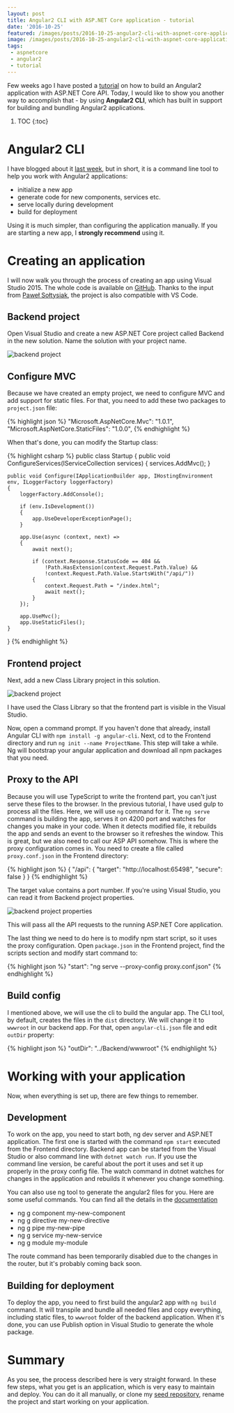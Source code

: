 ```yaml
---
layout: post
title: Angular2 CLI with ASP.NET Core application - tutorial
date: '2016-10-25'
featured: /images/posts/2016-10-25-angular2-cli-with-aspnet-core-application-tutorial/featured.jpg
image: /images/posts/2016-10-25-angular2-cli-with-aspnet-core-application-tutorial/featured.jpg
tags: 
 - aspnetcore
 - angular2
 - tutorial
---
```

Few weeks ago I have posted a [tutorial](/2016/09/08/aspnet-core-with-angular2-tutorial/) on how to build an Angular2 application with ASP.NET Core API. Today, I would like to show you another way to accomplish that - by using **Angular2 CLI**, which has built in support for building and bundling Angular2 applications. 

1. TOC
{:toc}


# Angular2 CLI 
I have blogged about it [last week](/2016/10/20/angular2-cli/), but in short, it is a command line tool to help you work with Angular2 applications:

* initialize a new app
* generate code for new components, services etc.
* serve locally during development
* build for deployment 

Using it is much simpler, than configuring the application manually. If you are starting a new app, I **strongly recommend** using it. 

# Creating an application
I will now walk you through the process of creating an app using Visual Studio 2015. The whole code is available on [GitHub](https://github.com/mdymel/AspNetCoreAngular2Cli). Thanks to the input from [Paweł Sołtysiak](https://github.com/soltys), the project is also compatible with VS Code. 

## Backend project
Open Visual Studio and create a new ASP.NET Core project called Backend in the new solution. Name the solution with your project name. 

![backend project](/images/posts/2016-10-25-angular2-cli-with-aspnet-core-application-tutorial/create-backend.png)

## Configure MVC
Because we have created an empty project, we need to configure MVC and add support for static files. For that, you need to add these two packages to `project.json` file: 

{% highlight json %}
"Microsoft.AspNetCore.Mvc": "1.0.1",
"Microsoft.AspNetCore.StaticFiles": "1.0.0",
{% endhighlight %} 

When that's done, you can modify the Startup class: 

{% highlight csharp %}
public class Startup
{
    public void ConfigureServices(IServiceCollection services)
    {
        services.AddMvc();
    }

    public void Configure(IApplicationBuilder app, IHostingEnvironment env, ILoggerFactory loggerFactory)
    {
        loggerFactory.AddConsole();

        if (env.IsDevelopment())
        {
            app.UseDeveloperExceptionPage();
        }

        app.Use(async (context, next) =>
        {
            await next();

            if (context.Response.StatusCode == 404 &&
                !Path.HasExtension(context.Request.Path.Value) &&
                !context.Request.Path.Value.StartsWith("/api/"))
            {
                context.Request.Path = "/index.html";
                await next();
            }
        });

        app.UseMvc();
        app.UseStaticFiles();
    }
}
{% endhighlight %} 

## Frontend project
Next, add a new Class Library project in this solution. 

![backend project](/images/posts/2016-10-25-angular2-cli-with-aspnet-core-application-tutorial/create-frontend.png)

I have used the Class Library so that the frontend part is visible in the Visual Studio. 

Now, open a command prompt. If you haven't done that already, install Angular CLI with `npm install -g angular-cli`. Next, cd to the Frontend directory and run `ng init --name ProjectName`. This step will take a while. Ng will bootstrap your angular application and download all npm packages that you need. 

## Proxy to the API
Because you will use TypeScript to write the frontend part, you can't just serve these files to the browser. In the previous tutorial, I have used gulp to process all the files. Here, we will use `ng` command for it. The `ng serve` command is building the app, serves it on 4200 port and watches for changes you make in your code. When it detects modified file, it rebuilds the app and sends an event to the browser so it refreshes the window. This is great, but we also need to call our ASP API somehow. This is where the proxy configuration comes in. You need to create a file called `proxy.conf.json` in the Frontend directory: 

{% highlight json %}
{
  "/api": {
    "target": "http://localhost:65498",
    "secure": false
  }
}
{% endhighlight %} 

The target value contains a port number. If you're using Visual Studio, you can read it from Backend project properties. 

![backend project properties](/images/posts/2016-10-25-angular2-cli-with-aspnet-core-application-tutorial/proxy-conf.png)

This will pass all the API requests to the running ASP.NET Core application. 

The last thing we need to do here is to modify npm start script, so it uses the proxy configuration. Open `package.json` in the Frontend project, find the scripts section and modify start command to:  

{% highlight json %}
"start": "ng serve --proxy-config proxy.conf.json"
{% endhighlight %} 

## Build config
I mentioned above, we will use the cli to build the angular app. The CLI tool, by default, creates the files in the `dist` directory. We will change it to `wwwroot` in our backend app. For that, open `angular-cli.json` file and edit `outDir` property: 

{% highlight json %}
"outDir": "../Backend/wwwroot"
{% endhighlight %} 

# Working with your application 
Now, when everything is set up, there are few things to remember. 

## Development 
To work on the app, you need to start both, ng dev server and ASP.NET application. The first one is started with the command `npm start` executed from the Frontend directory. Backend app can be started from the Visual Studio or also command line with `dotnet watch run`. If you use the command line version, be careful about the port it uses and set it up properly in the proxy config file. The watch command in dotnet watches for changes in the application and rebuilds it whenever you change something.

You can also use ng tool to generate the angular2 files for you. Here are some useful commands. You can find all the details in the [documentation](https://github.com/angular/angular-cli) 

* ng g component my-new-component
* ng g directive my-new-directive
* ng g pipe my-new-pipe
* ng g service my-new-service
* ng g module my-module

The route command has been temporarily disabled due to the changes in the router, but it's probably coming back soon. 

## Building for deployment
To deploy the app, you need to first build the angular2 app with `ng build` command. It will transpile and bundle all needed files and copy everything, including static files, to `wwwroot` folder of the backend application. When it's done, you can use Publish option in Visual Studio to generate the whole package. 

# Summary
As you see, the process described here is very straight forward. In these few steps, what you get is an application, which is very easy to maintain and deploy. You can do it all manually, or clone my [seed repository](https://github.com/mdymel/AspNetCoreAngular2Cli), rename the project and start working on your application. 